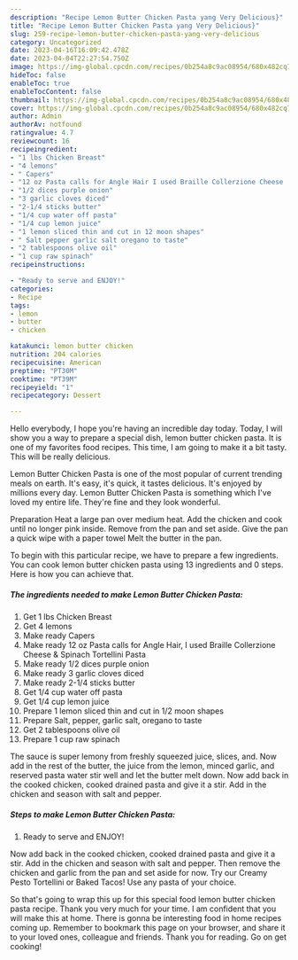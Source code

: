 ```yaml
---
description: "Recipe Lemon Butter Chicken Pasta yang Very Delicious}"
title: "Recipe Lemon Butter Chicken Pasta yang Very Delicious}"
slug: 259-recipe-lemon-butter-chicken-pasta-yang-very-delicious
category: Uncategorized
date: 2023-04-16T16:09:42.478Z
date: 2023-04-04T22:27:54.750Z
image: https://img-global.cpcdn.com/recipes/0b254a8c9ac08954/680x482cq70/lemon-butter-chicken-pasta-recipe-main-photo.jpg
hideToc: false
enableToc: true
enableTocContent: false
thumbnail: https://img-global.cpcdn.com/recipes/0b254a8c9ac08954/680x482cq70/lemon-butter-chicken-pasta-recipe-main-photo.jpg
cover: https://img-global.cpcdn.com/recipes/0b254a8c9ac08954/680x482cq70/lemon-butter-chicken-pasta-recipe-main-photo.jpg
author: Admin
authorAv: notfound
ratingvalue: 4.7
reviewcount: 16
recipeingredient:
- "1 lbs Chicken Breast"
- "4 lemons"
- " Capers"
- "12 oz Pasta calls for Angle Hair I used Braille Collerzione Cheese  Spinach Tortellini Pasta"
- "1/2 dices purple onion"
- "3 garlic cloves diced"
- "2-1/4 sticks butter"
- "1/4 cup water off pasta"
- "1/4 cup lemon juice"
- "1 lemon sliced thin and cut in 12 moon shapes"
- " Salt pepper garlic salt oregano to taste"
- "2 tablespoons olive oil"
- "1 cup raw spinach"
recipeinstructions:

- "Ready to serve and ENJOY!"
categories:
- Recipe
tags:
- lemon
- butter
- chicken

katakunci: lemon butter chicken 
nutrition: 204 calories
recipecuisine: American
preptime: "PT30M"
cooktime: "PT39M"
recipeyield: "1"
recipecategory: Dessert

---
```



Hello everybody, I hope you're having an incredible day today. Today, I will show you a way to prepare a special dish, lemon butter chicken pasta. It is one of my favorites food recipes. This time, I am going to make it a bit tasty. This will be really delicious.

Lemon Butter Chicken Pasta is one of the most popular of current trending meals on earth. It's easy, it's quick, it tastes delicious. It's enjoyed by millions every day. Lemon Butter Chicken Pasta is something which I've loved my entire life. They're fine and they look wonderful.

Preparation Heat a large pan over medium heat. Add the chicken and cook until no longer pink inside. Remove from the pan and set aside. Give the pan a quick wipe with a paper towel Melt the butter in the pan.


To begin with this particular recipe, we have to prepare a few ingredients. You can cook lemon butter chicken pasta using 13 ingredients and 0 steps. Here is how you can achieve that.

<!--inarticleads1-->

##### The ingredients needed to make Lemon Butter Chicken Pasta:

1. Get 1 lbs Chicken Breast
1. Get 4 lemons
1. Make ready  Capers
1. Make ready 12 oz Pasta calls for Angle Hair, I used Braille Collerzione Cheese &amp; Spinach Tortellini Pasta
1. Make ready 1/2 dices purple onion
1. Make ready 3 garlic cloves diced
1. Make ready 2-1/4 sticks butter
1. Get 1/4 cup water off pasta
1. Get 1/4 cup lemon juice
1. Prepare 1 lemon sliced thin and cut in 1/2 moon shapes
1. Prepare  Salt, pepper, garlic salt, oregano to taste
1. Get 2 tablespoons olive oil
1. Prepare 1 cup raw spinach


The sauce is super lemony from freshly squeezed juice, slices, and. Now add in the rest of the butter, the juice from the lemon, minced garlic, and reserved pasta water stir well and let the butter melt down. Now add back in the cooked chicken, cooked drained pasta and give it a stir. Add in the chicken and season with salt and pepper. 

<!--inarticleads2-->

##### Steps to make Lemon Butter Chicken Pasta:


1. Ready to serve and ENJOY!

Now add back in the cooked chicken, cooked drained pasta and give it a stir. Add in the chicken and season with salt and pepper. Then remove the chicken and garlic from the pan and set aside for now. Try our Creamy Pesto Tortellini or Baked Tacos! Use any pasta of your choice. 

So that's going to wrap this up for this special food lemon butter chicken pasta recipe. Thank you very much for your time. I am confident that you will make this at home. There is gonna be interesting food in home recipes coming up. Remember to bookmark this page on your browser, and share it to your loved ones, colleague and friends. Thank you for reading. Go on get cooking!

